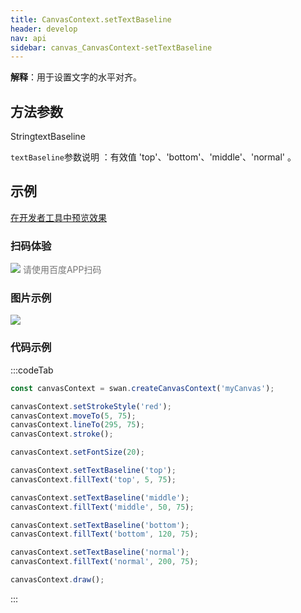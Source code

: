 ```yaml
---
title: CanvasContext.setTextBaseline
header: develop
nav: api
sidebar: canvas_CanvasContext-setTextBaseline
---
```


 
**解释**：用于设置文字的水平对齐。

 
## 方法参数 

StringtextBaseline

 `textBaseline`参数说明 ：有效值 'top'、'bottom'、'middle'、'normal' 。 
## 示例

<a href="swanide://fragment/7d2ce5d641357eddcb149a1bddc607881573724449363" title="在开发者工具中预览效果" target="_self">在开发者工具中预览效果</a> 

### 扫码体验

<div class='scan-code-container'>
    <img src="https://b.bdstatic.com/miniapp/assets/images/doc_demo/pages_createCanvasContext.png" class="demo-qrcode-image" />
    <font color=#777 12px>请使用百度APP扫码</font>
</div>

###  图片示例  
<div class="m-doc-custom-examples">
    <div class="m-doc-custom-examples-correct">
        <img src="https://b.bdstatic.com/miniapp/image/setTextBaseline.png">
    </div>
    <div class="m-doc-custom-examples-correct">
        <img src=" ">
    </div>
    <div class="m-doc-custom-examples-correct">
        <img src=" ">
    </div>     
</div>

### 代码示例 


:::codeTab
```js
const canvasContext = swan.createCanvasContext('myCanvas');

canvasContext.setStrokeStyle('red');
canvasContext.moveTo(5, 75);
canvasContext.lineTo(295, 75);
canvasContext.stroke();

canvasContext.setFontSize(20);

canvasContext.setTextBaseline('top');
canvasContext.fillText('top', 5, 75);

canvasContext.setTextBaseline('middle');
canvasContext.fillText('middle', 50, 75);

canvasContext.setTextBaseline('bottom');
canvasContext.fillText('bottom', 120, 75);

canvasContext.setTextBaseline('normal');
canvasContext.fillText('normal', 200, 75);

canvasContext.draw();
```
:::



